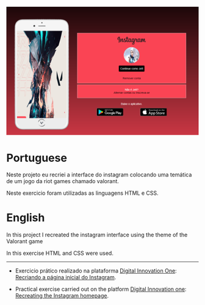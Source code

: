 <p align="center">
  <a href="https://HunterDrakar.github.io/instagram-dio/">
    <img 
         src="https://github.com/HunterDrakar/instagram-dio/blob/master/img/capa.png" 
         alt="Interface Instagram" 
    />
  </a>
  <br />
  
  <h1>Portuguese</h1>

  Neste projeto eu recriei a interface do instagram colocando uma temática de um jogo da riot games chamado valorant.

  Neste exercicio foram utilizadas as linguagens HTML e CSS.

  <h1>English</h1>

  In this project I recreated the instagram interface using the theme of the Valorant game

  In this exercise HTML and CSS were used.

</p>

<hr />

- Exercicio prático realizado na plataforma [Digital Innovation One](https://web.digitalinnovation.one/home "Digital Innovation One"): [Recriando a página inicial do Instagram](https://web.dio.me/lab/recriando-a-pagina-inicial-do-instagram/learning/3ebbd980-6b7b-4776-8ce6-026dc9ade5a4 "Recriando a página inicial do Instagram").

- Practical exercise carried out on the platform [Digital Innovation one](https://web.digitalinnovation.one/home "Digital Innovation One"): [Recreating the Instagram homepage](https://web.dio.me/lab/recriando-a-pagina-inicial-do-instagram/learning/3ebbd980-6b7b-4776-8ce6-026dc9ade5a4 "Recreating the instagram homepage").